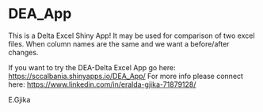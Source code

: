 # DEA_App
This is a Delta Excel Shiny App! It may be used for comparison of two excel files. When column names are the same and we want a before/after changes.

If you want to try the DEA-Delta Excel App go here: https://sccalbania.shinyapps.io/DEA_App/ 
For more info please connect here: https://www.linkedin.com/in/eralda-gjika-71879128/

E.Gjika
